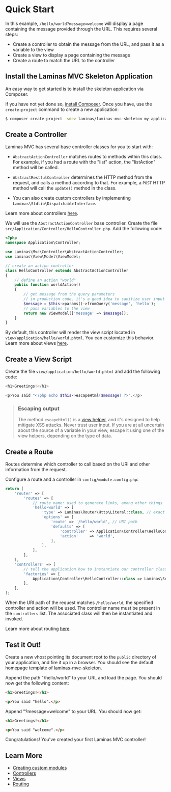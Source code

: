 # Quick Start

In this example, `/hello/world?message=welcome` will display a page containing the message provided through the URL. This requires several steps:

- Create a controller to obtain the message from the URL, and pass it as a variable to the view
- Create a view to display a page containing the message
- Create a route to match the URL to the controller

## Install the Laminas MVC Skeleton Application

An easy way to get started is to install the skeleton application via
Composer.

If you have not yet done so, [install Composer](https://getcomposer.org/doc/00-intro.md#installation-linux-unix-osx). Once you have, use the `create-project` command to create a new application:

```bash
$ composer create-project -sdev laminas/laminas-mvc-skeleton my-application
```

## Create a Controller

Laminas MVC has several base controller classes for you to start with:

- `AbstractActionController` matches routes to methods within this class.
  For example, if you had a route with the "list" action, the "listAction" method will be called.

- `AbstractRestfulController` determines the HTTP method from the request, and calls a method according to that.
  For example, a `POST` HTTP method will call the `update()` method in the class.
  
- You can also create custom controllers by implementing `Laminas\Stdlib\DispatchableInterface`.

Learn more about controllers [here](https://docs.laminas.dev/laminas-mvc/controllers/).

We will use the `AbstractActionController` base controller. Create the file
`src/Application/Controller/HelloController.php`. Add the following code:

```php
<?php
namespace Application\Controller;

use Laminas\Mvc\Controller\AbstractActionController;
use Laminas\View\Model\ViewModel;

// create an action controller
class HelloController extends AbstractActionController
{
    // define an action "world"
    public function worldAction()
    {
        // get message from the query parameters
        // in production code, it's a good idea to sanitize user input
        $message = $this->params()->fromQuery('message', 'hello');
        // pass variables to the view
        return new ViewModel(['message' => $message]);
    }
}
```

By default, this controller will render the view script located in `view/application/hello/world.phtml`. You can customize this behavior. Learn more about views [here](https://docs.laminas.dev/laminas-view/quick-start/).

## Create a View Script

Create the file `view/application/hello/world.phtml` and add the following code:

```php
<h1>Greetings!</h1>

<p>You said "<?php echo $this->escapeHtml($message) ?>".</p>
```

> ### Escaping output
>
> The method `escapeHtml()` is a [view helper](https://docs.laminas.dev/laminas-view/helpers/intro/),
> and it's designed to help mitigate XSS attacks. Never trust user input. If you
> are at all uncertain about the source of a variable in your view,
> escape it using one of the view helpers, depending on the type of data.

## Create a Route

Routes determine which controller to call based on the URI and other information from the request.

Configure a route and a controller in `config/module.config.php`:

```php
return [
    'router' => [
        'routes' => [
            // route name: used to generate links, among other things
            'hello-world' => [
                'type' => Laminas\Router\Http\Literal::class, // exact match of URI path
                'options' => [
                    'route' => '/hello/world', // URI path
                    'defaults' => [
                        'controller' => Application\Controller\HelloController::class, // unique name
                        'action'     => 'world',
                    ],
                ],
            ],
        ],
    ],
    'controllers' => [
        // tell the application how to instantiate our controller class
        'factories' => [
            Application\Controller\HelloController::class => Laminas\ServiceManager\Factory\InvokableFactory::class,
        ],
    ],
];
```

When the URI path of the request matches `/hello/world`, the specified controller and action will be used. The controller name must be present in the `controllers` list. The associated class will then be instantiated and invoked.

Learn more about routing [here](https://docs.laminas.dev/laminas-router/routing).

## Test it Out!

Create a new vhost pointing its document root to the `public` directory
of your application, and fire it up in a browser. You should see the default homepage template of
[laminas-mvc-skeleton](https://github.com/laminas/laminas-mvc-skeleton).

Append the path "/hello/world" to your URL and load the page. You should
now get the following content:

```html
<h1>Greetings!</h1>

<p>You said "hello".</p>
```

Append "?message=welcome" to your URL. You should now get:

```html
<h1>Greetings!</h1>

<p>You said "welcome".</p>
```

Congratulations! You've created your first Laminas MVC controller!

## Learn More

- [Creating custom modules](https://docs.laminas.dev/tutorials/getting-started/modules/)
- [Controllers](https://docs.laminas.dev/laminas-mvc/controllers)
- [Views](https://docs.laminas.dev/laminas-view/quick-start)
- [Routing](https://docs.laminas.dev/laminas-router/routing)
